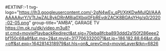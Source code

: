 #EXTINF:-1 tvg-logo="https://lh3.googleusercontent.com/-2gN4wEv_qPI/XjtKDwMuIQI/AAAAAAAAvrY/VTtJwZALBykDRnM8ia0Xbqi0FbREvdrZACK8BGAsYHg/s0/2020-02-05.png" group-title="AMBA", GARAGE TV https://m.ok.ru/dk/video.m3u8?st.cmd=moviePlaybackRedirect&st.sig=70eba8fcba893ddd2a150f286eee2bf150c68a8f&st.mq=2&st.mvid=3177063320071&st.ip=186.182.88.64&st.dla=off&st.exp=1642814318979&st.hls=on&_prevCmd=movieLayer&tkn=6826
